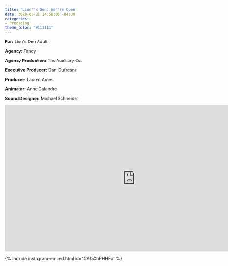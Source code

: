 ```yaml
---
title: 'Lion''s Den: We''re Open'
date: 2020-05-21 14:56:00 -04:00
categories:
- Producing
theme_color: "#111111"
---
```


**For:** Lion's Den Adult

**Agency:** Fancy

**Agency Production:** The Auxiliary Co.

**Executive Producer:** Dani Dufresne

**Producer:** Lauren Ames

**Animator:** Anne Calandre

**Sound Designer:** Michael Schneider

<iframe title="vimeo-player" src="https://player.vimeo.com/video/426295071" width="854" height="480" frameborder="0" allowfullscreen></iframe>

{% include instagram-embed.html id="CAf5XhPHHFo" %}

